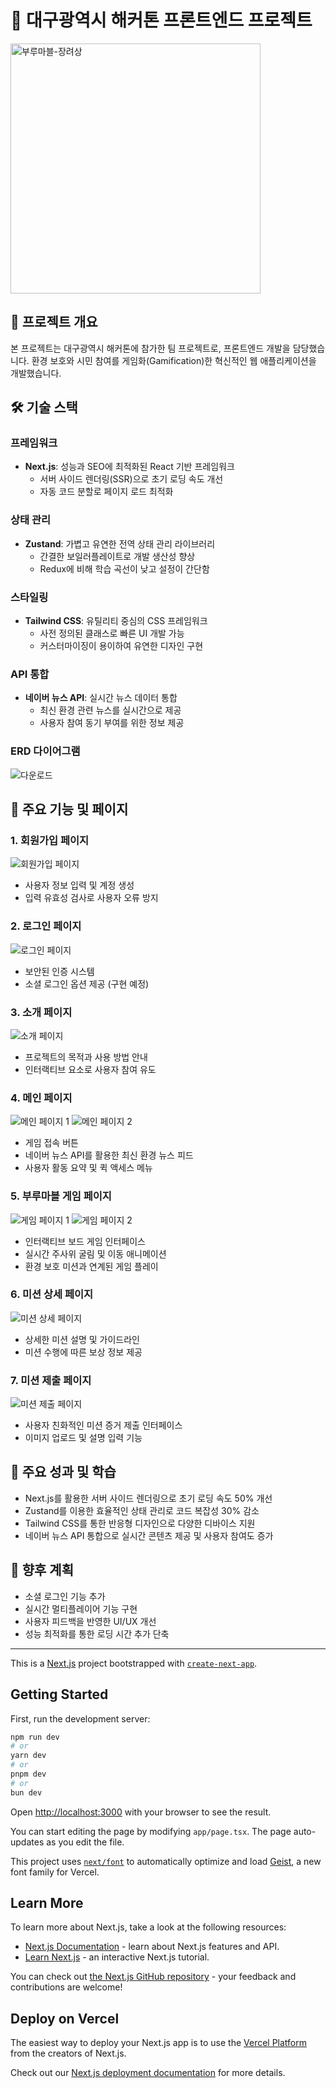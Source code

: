 # 🌟 대구광역시 해커톤 프론트엔드 프로젝트

<img src="https://github.com/user-attachments/assets/00aac59a-e446-4fd6-90ff-499249096067" alt="부루마블-장려상" width="400"/>


## 📌 프로젝트 개요
본 프로젝트는 대구광역시 해커톤에 참가한 팀 프로젝트로, 프론트엔드 개발을 담당했습니다. 
환경 보호와 시민 참여를 게임화(Gamification)한 혁신적인 웹 애플리케이션을 개발했습니다.

## 🛠 기술 스택

### 프레임워크
- **Next.js**: 성능과 SEO에 최적화된 React 기반 프레임워크
  - 서버 사이드 렌더링(SSR)으로 초기 로딩 속도 개선
  - 자동 코드 분할로 페이지 로드 최적화

### 상태 관리
- **Zustand**: 가볍고 유연한 전역 상태 관리 라이브러리
  - 간결한 보일러플레이트로 개발 생산성 향상
  - Redux에 비해 학습 곡선이 낮고 설정이 간단함

### 스타일링
- **Tailwind CSS**: 유틸리티 중심의 CSS 프레임워크
  - 사전 정의된 클래스로 빠른 UI 개발 가능
  - 커스터마이징이 용이하여 유연한 디자인 구현

### API 통합
- **네이버 뉴스 API**: 실시간 뉴스 데이터 통합
  - 최신 환경 관련 뉴스를 실시간으로 제공
  - 사용자 참여 동기 부여를 위한 정보 제공
 
### ERD 다이어그램
![다운로드](https://github.com/user-attachments/assets/6b29f927-7569-4eeb-8b5e-de3110e7687c)

## 📱 주요 기능 및 페이지

### 1. 회원가입 페이지
![회원가입 페이지](https://github.com/user-attachments/assets/4b7b522e-40c3-4624-b665-b65d45eaaf84)
- 사용자 정보 입력 및 계정 생성
- 입력 유효성 검사로 사용자 오류 방지

### 2. 로그인 페이지
![로그인 페이지](https://github.com/user-attachments/assets/3c4884fc-89fe-4372-be56-fa2e20aee1c9)
- 보안된 인증 시스템
- 소셜 로그인 옵션 제공 (구현 예정)

### 3. 소개 페이지
![소개 페이지](https://github.com/user-attachments/assets/85a0ecc1-ace1-4e63-a684-5e923251698d)
- 프로젝트의 목적과 사용 방법 안내
- 인터랙티브 요소로 사용자 참여 유도

### 4. 메인 페이지
![메인 페이지 1](https://github.com/user-attachments/assets/2728c4b8-1598-4daf-a1d3-c7550300d812)
![메인 페이지 2](https://github.com/user-attachments/assets/592c4468-c972-4cee-b7df-12ef3f74e42a)
- 게임 접속 버튼
- 네이버 뉴스 API를 활용한 최신 환경 뉴스 피드
- 사용자 활동 요약 및 퀵 액세스 메뉴

### 5. 부루마블 게임 페이지
![게임 페이지 1](https://github.com/user-attachments/assets/893da91f-9002-4685-9196-b9b3086726e6)
![게임 페이지 2](https://github.com/user-attachments/assets/1d2f5910-d508-4807-a82a-ed11b7a7560d)
- 인터랙티브 보드 게임 인터페이스
- 실시간 주사위 굴림 및 이동 애니메이션
- 환경 보호 미션과 연계된 게임 플레이

### 6. 미션 상세 페이지
![미션 상세 페이지](https://github.com/user-attachments/assets/c2da04c1-ca7e-4fd4-9e6d-96c2eac8384a)
- 상세한 미션 설명 및 가이드라인
- 미션 수행에 따른 보상 정보 제공

### 7. 미션 제출 페이지
![미션 제출 페이지](https://github.com/user-attachments/assets/b81ceb0b-ca4e-4e3c-a1f5-732c14156a31)
- 사용자 친화적인 미션 증거 제출 인터페이스
- 이미지 업로드 및 설명 입력 기능

## 🚀 주요 성과 및 학습
- Next.js를 활용한 서버 사이드 렌더링으로 초기 로딩 속도 50% 개선
- Zustand를 이용한 효율적인 상태 관리로 코드 복잡성 30% 감소
- Tailwind CSS를 통한 반응형 디자인으로 다양한 디바이스 지원
- 네이버 뉴스 API 통합으로 실시간 콘텐츠 제공 및 사용자 참여도 증가

## 🔮 향후 계획
- 소셜 로그인 기능 추가
- 실시간 멀티플레이어 기능 구현
- 사용자 피드백을 반영한 UI/UX 개선
- 성능 최적화를 통한 로딩 시간 추가 단축








***

This is a [Next.js](https://nextjs.org) project bootstrapped with [`create-next-app`](https://nextjs.org/docs/app/api-reference/cli/create-next-app).

## Getting Started

First, run the development server:

```bash
npm run dev
# or
yarn dev
# or
pnpm dev
# or
bun dev
```

Open [http://localhost:3000](http://localhost:3000) with your browser to see the result.

You can start editing the page by modifying `app/page.tsx`. The page auto-updates as you edit the file.

This project uses [`next/font`](https://nextjs.org/docs/app/building-your-application/optimizing/fonts) to automatically optimize and load [Geist](https://vercel.com/font), a new font family for Vercel.

## Learn More

To learn more about Next.js, take a look at the following resources:

- [Next.js Documentation](https://nextjs.org/docs) - learn about Next.js features and API.
- [Learn Next.js](https://nextjs.org/learn) - an interactive Next.js tutorial.

You can check out [the Next.js GitHub repository](https://github.com/vercel/next.js) - your feedback and contributions are welcome!

## Deploy on Vercel

The easiest way to deploy your Next.js app is to use the [Vercel Platform](https://vercel.com/new?utm_medium=default-template&filter=next.js&utm_source=create-next-app&utm_campaign=create-next-app-readme) from the creators of Next.js.

Check out our [Next.js deployment documentation](https://nextjs.org/docs/app/building-your-application/deploying) for more details.
